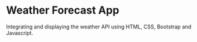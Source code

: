 # Weather Forecast App

Integrating and displaying the weather API using HTML, CSS, Bootstrap and Javascript.
